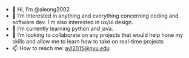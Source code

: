 - 👋 Hi, I’m @aleong2002
- 👀 I’m interested in anything and everything concerning coding and software dev. I'm also interested in ux/ui design.
- 🌱 I’m currently learning python and java.
- 💞️ I’m looking to collaborate on any projects that would help hone my skills and allow me to learn how to take on real-time projects
- 📫 How to reach me: ayl2015@nyu.edu
